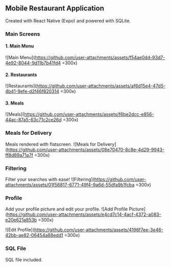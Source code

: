 ## Mobile Restaurant Application

Created with React Native (Expo) and powered with SQLite.

### Main Screens

#### 1. Main Menu
![Main Menu](https://github.com/user-attachments/assets/f54ae0dd-93d7-4e92-8044-9d11b7b41fd4 =300x)

#### 2. Restaurants
![Restaurants](https://github.com/user-attachments/assets/af6d15e4-47d5-4b41-9efe-d2f46f820314 =300x)

#### 3. Meals
![Meals](https://github.com/user-attachments/assets/f6be2dcc-e856-44ac-87a5-63c71c2ce26d =300x)

### Meals for Delivery

Meals rendered with flatscreen.
![Meals for Delivery](https://github.com/user-attachments/assets/08e70470-8c8e-4d29-9943-ff8d89a71a7f =300x)

### Filtering

Filter your searches with ease!
![Filtering](https://github.com/user-attachments/assets/01f56817-6771-49f4-9a6d-55dfa9b1fcba =300x)

### Profile

Add your profile picture and edit your profile.
![Add Profile Picture](https://github.com/user-attachments/assets/e4cd7c14-4acf-4372-a083-e20e621a853b =300x)

![Edit Profile](https://github.com/user-attachments/assets/4196f7ee-3e46-42bb-ae82-06454a88edd1 =300x)

### SQL File

SQL file included.

